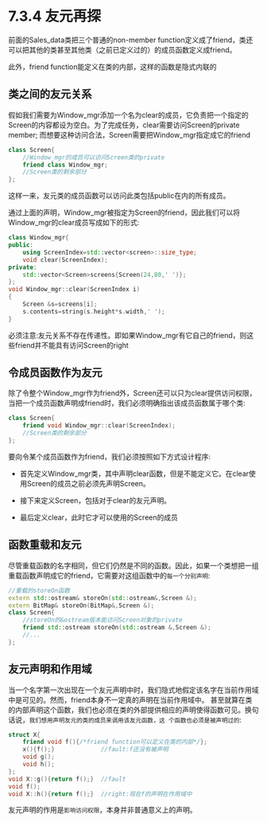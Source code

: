 # 7.3.4 友元再探

前面的Sales_data类把三个普通的non-member function定义成了friend，类还可以把其他的类甚至其他类（之前已定义过的）的成员函数定义成friend。

此外，friend function能定义在类的内部，这样的函数是隐式内联的

## 类之间的友元关系

假如我们需要为Window_mgr添加一个名为clear的成员，它负责把一个指定的Screen的内容都设为空白。为了完成任务，clear需要访问Screen的private member;
而想要这种访问合法，Screen需要把Window_mgr指定成它的friend
```cpp
class Screen{
    //Window_mgr的成员可以访问Screen类的private
    friend class Window_mgr;
    //Screen类的剩余部分
};
```
这样一来，友元类的成员函数可以访问此类包括public在内的所有成员。

通过上面的声明，Window_mgr被指定为Screen的friend，因此我们可以将Window_mgr的clear成员写成如下的形式:
```cpp
class Window_mgr{
public:
    using ScreenIndex=std::vector<screen>::size_type;
    void clear(ScreenIndex);
private:
    std::vector<Screen>screens{Screen(24,80,' ')};
};
void Window_mgr::clear(ScreenIndex i)
{
    Screen &s=screens[i];
    s.contents=string(s.height*s.width,' ');
}
```

必须注意:友元关系不存在传递性。即如果Window_mgr有它自己的friend，则这些friend并不能具有访问Screen的right

## 令成员函数作为友元

除了令整个Window_mgr作为friend外，Screen还可以只为clear提供访问权限，
当把一个成员函数声明成friend时，我们必须明确指出该成员函数属于哪个类:
```cpp
class Screen{
    friend void Window_mgr::clear(ScreenIndex);
    //Screen类的剩余部分
};
```
要向令某个成员函数作为friend，我们必须按照如下方式设计程序:

* 首先定义Window_mgr类，其中声明clear函数，但是不能定义它。在clear使用Screen的成员之前必须先声明Screen。

* 接下来定义Screen，包括对于clear的友元声明。

* 最后定义clear，此时它才可以使用的Screen的成员

## 函数重载和友元

尽管重载函数的名字相同，但它们仍然是不同的函数。因此，如果一个类想把一组重载函数声明成它的friend，它需要对这组函数中的`每一个分别声明`:
```cpp
//重载的storeOn函数
extern std::ostream& storeOn(std::ostream&,Screen &);
extern BitMap& storeOn(BitMap&,Screen &);
class Screen{
    //storeOn的&ostream版本能访问Screen对象的private
    friend std::ostream storeOn(std::ostream &,Screen &);
    //...
};
```

## 友元声明和作用域
当一个名字第一次出现在一个友元声明中时，我们隐式地假定该名字在当前作用域中是可见的。然而，friend本身不一定真的声明在当前作用域中。
甚至就算在类的内部声明这个函数，我们也必须在类的外部提供相应的声明使得函数可见。换句话说，`我们想用声明友元的类的成员来调用该友元函数，这
个函数也必须是被声明过的`:
```cpp
struct X{
    friend void f(){/*friend function可以定义在类的内部*/};
    x(){f();}             //fault:f还没有被声明
    void g();
    void h();
};
void X::g(){return f();}  //fault
void f();
void X::h(){return f();}  //right:现在f的声明在作用域中
```
友元声明的作用是`影响访问权限`，本身并非普通意义上的声明。


